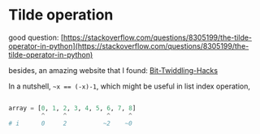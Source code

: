 ---
---

# Tilde operation

good question: [https://stackoverflow.com/questions/8305199/the-tilde-operator-in-python](https://stackoverflow.com/questions/8305199/the-tilde-operator-in-python)

besides, an amazing website that I found: [Bit-Twiddling-Hacks](http://graphics.stanford.edu/~seander/bithacks.html)

In a nutshell, `~x == (-x)-1`, which might be useful in list index operation,

```python

array = [0, 1, 2, 3, 4, 5, 6, 7, 8]
         ^     ^           ^     ^
# i      0     2          ~2    ~0
```